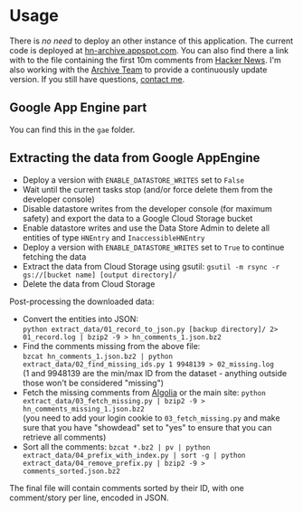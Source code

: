 # Usage

There is *no need* to deploy an other instance of this application. The current code is deployed at [hn-archive.appspot.com](https://hn-archive.appspot.com/). You can also find there a link with to the file containing the first 10m comments from [Hacker News](https://news.ycombinator.com/). I'm also working with the [Archive Team](http://archiveteam.org/) to provide a continuously update version. If you still have questions, [contact me](mailto:dify.ltd@gmail.com).

## Google App Engine part

You can find this in the `gae` folder.

## Extracting the data from Google AppEngine

* Deploy a version with `ENABLE_DATASTORE_WRITES` set to `False`
* Wait until the current tasks stop (and/or force delete them from the developer console)
* Disable datastore writes from the developer console (for maximum safety) and export the data to a Google Cloud Storage bucket
* Enable datastore writes and use the Data Store Admin to delete all entities of type `HNEntry` and `InaccessibleHNEntry`
* Deploy a version with `ENABLE_DATASTORE_WRITES` set to `True` to continue fetching the data
* Extract the data from Cloud Storage using gsutil: `gsutil -m rsync -r gs://[bucket name] [output directory]/`
* Delete the data from Cloud Storage

Post-processing the downloaded data:

* Convert the entities into JSON:  
`python extract_data/01_record_to_json.py [backup directory]/ 2> 01_record.log | bzip2 -9 > hn_comments_1.json.bz2`
* Find the comments missing from the above file:  
`bzcat hn_comments_1.json.bz2 | python extract_data/02_find_missing_ids.py 1 9948139 > 02_missing.log`  
(1 and 9948139 are the min/max ID from the dataset - anything outside those won't be considered "missing")
* Fetch the missing comments from [Algolia](https://hn.algolia.com/api) or the main site:
`python extract_data/03_fetch_missing.py | bzip2 -9 > hn_comments_missing_1.json.bz2`  
(you need to add your login cookie to `03_fetch_missing.py` and make sure that you have "showdead" set to "yes" to ensure that you can retrieve all comments)
* Sort all the comments:
`bzcat *.bz2 | pv | python extract_data/04_prefix_with_index.py | sort -g | python extract_data/04_remove_prefix.py | bzip2 -9 > comments_sorted.json.bz2`

The final file will contain comments sorted by their ID, with one comment/story per line, encoded in JSON.

